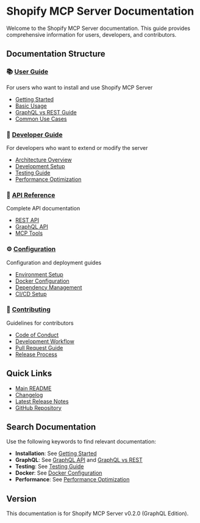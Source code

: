 # Shopify MCP Server Documentation

Welcome to the Shopify MCP Server documentation. This guide provides comprehensive information for users, developers, and contributors.

## Documentation Structure

### 📚 [User Guide](user-guide/README.md)
For users who want to install and use Shopify MCP Server
- [Getting Started](user-guide/getting-started.md)
- [Basic Usage](user-guide/basic-usage.md)
- [GraphQL vs REST Guide](user-guide/graphql-vs-rest.md)
- [Common Use Cases](user-guide/use-cases.md)

### 🔧 [Developer Guide](developer-guide/README.md)
For developers who want to extend or modify the server
- [Architecture Overview](developer-guide/architecture.md)
- [Development Setup](developer-guide/setup.md)
- [Testing Guide](developer-guide/testing.md)
- [Performance Optimization](developer-guide/performance.md)

### 📖 [API Reference](api-reference/README.md)
Complete API documentation
- [REST API](api-reference/rest-api.md)
- [GraphQL API](api-reference/graphql-api.md)
- [MCP Tools](api-reference/mcp-tools.md)

### ⚙️ [Configuration](configuration/README.md)
Configuration and deployment guides
- [Environment Setup](configuration/environment.md)
- [Docker Configuration](configuration/docker.md)
- [Dependency Management](configuration/dependencies.md)
- [CI/CD Setup](configuration/ci-cd.md)

### 🤝 [Contributing](contributing/README.md)
Guidelines for contributors
- [Code of Conduct](contributing/code-of-conduct.md)
- [Development Workflow](contributing/workflow.md)
- [Pull Request Guide](contributing/pull-requests.md)
- [Release Process](contributing/release-process.md)

## Quick Links

- [Main README](../README.md)
- [Changelog](../CHANGELOG.md)
- [Latest Release Notes](../RELEASE_NOTES_v0.2.0.md)
- [GitHub Repository](https://github.com/gentacupoftea/shopify-mcp-server)

## Search Documentation

Use the following keywords to find relevant documentation:
- **Installation**: See [Getting Started](user-guide/getting-started.md)
- **GraphQL**: See [GraphQL API](api-reference/graphql-api.md) and [GraphQL vs REST](user-guide/graphql-vs-rest.md)
- **Testing**: See [Testing Guide](developer-guide/testing.md)
- **Docker**: See [Docker Configuration](configuration/docker.md)
- **Performance**: See [Performance Optimization](developer-guide/performance.md)

## Version

This documentation is for Shopify MCP Server v0.2.0 (GraphQL Edition).